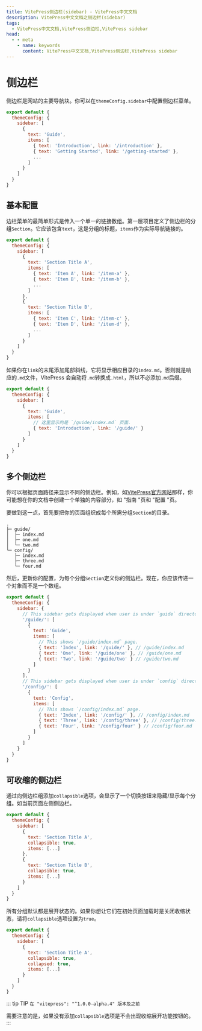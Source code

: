 ```yaml
---
title: VitePress侧边栏(sidebar) - VitePress中文文档
description: VitePress中文文档之侧边栏(sidebar)
tags: 
  - VitePress中文文档,VitePress侧边栏,VitePress sidebar
head:
  - - meta
    - name: keywords
      content: VitePress中文文档,VitePress侧边栏,VitePress sidebar
---
```


# 侧边栏

侧边栏是网站的主要导航块。你可以在`themeConfig.sidebar`中配置侧边栏菜单。

```js
export default {
  themeConfig: {
    sidebar: [
      {
        text: 'Guide',
        items: [
          { text: 'Introduction', link: '/introduction' },
          { text: 'Getting Started', link: '/getting-started' },
          ...
        ]
      }
    ]
  }
}
```

## 基本配置

边栏菜单的最简单形式是传入一个单一的链接数组。第一层项目定义了侧边栏的分组`Section`。它应该包含`text`，这是分组的标题，`items`作为实际导航链接的。

```js
export default {
  themeConfig: {
    sidebar: [
      {
        text: 'Section Title A',
        items: [
          { text: 'Item A', link: '/item-a' },
          { text: 'Item B', link: '/item-b' },
          ...
        ]
      },
      {
        text: 'Section Title B',
        items: [
          { text: 'Item C', link: '/item-c' },
          { text: 'Item D', link: '/item-d' },
          ...
        ]
      }
    ]
  }
}
```

如果你在`link`的末尾添加尾部斜线，它将显示相应目录的`index.md`。否则就是响应的`.md`文件，VitePress 会自动将`.md`转换成`.html`，所以不必添加`.md`后缀。

```js
export default {
  themeConfig: {
    sidebar: [
      {
        text: 'Guide',
        items: [
          // 这里显示的是 `/guide/index.md` 页面.
          { text: 'Introduction', link: '/guide/' }
        ]
      }
    ]
  }
}
```

## 多个侧边栏

你可以根据页面路径来显示不同的侧边栏。例如，如[VitePress官方网站](https://vitepress.vuejs.org/)那样，你可能想在你的文档中创建一个单独的内容部分，如 "指南 "页和 "配置 "页。

要做到这一点，首先要把你的页面组织成每个所需分组`Section`的目录。

```
.
├─ guide/
│  ├─ index.md
│  ├─ one.md
│  └─ two.md
└─ config/
   ├─ index.md
   ├─ three.md
   └─ four.md
```

然后，更新你的配置，为每个分组`Section`定义你的侧边栏。现在，你应该传递一个对象而不是一个数组。

```js
export default {
  themeConfig: {
    sidebar: {
      // This sidebar gets displayed when user is under `guide` directory.
      '/guide/': [
        {
          text: 'Guide',
          items: [
            // This shows `/guide/index.md` page.
            { text: 'Index', link: '/guide/' }, // /guide/index.md
            { text: 'One', link: '/guide/one' }, // /guide/one.md
            { text: 'Two', link: '/guide/two' } // /guide/two.md
          ]
        }
      ],
      // This sidebar gets displayed when user is under `config` directory.
      '/config/': [
        {
          text: 'Config',
          items: [
            // This shows `/config/index.md` page.
            { text: 'Index', link: '/config/' }, // /config/index.md
            { text: 'Three', link: '/config/three' }, // /config/three.md
            { text: 'Four', link: '/config/four' } // /config/four.md
          ]
        }
      ]
    }
  }
}
```

## 可收缩的侧边栏

通过向侧边栏组添加`collapsible`选项，会显示了一个切换按钮来隐藏/显示每个分组。如当前页面左侧侧边栏。

```js
export default {
  themeConfig: {
    sidebar: [
      {
        text: 'Section Title A',
        collapsible: true,
        items: [...]
      },
      {
        text: 'Section Title B',
        collapsible: true,
        items: [...]
      }
    ]
  }
}
```

所有分组默认都是展开状态的。如果你想让它们在初始页面加载时是关闭收缩状态，请将`collapsible`选项设置为`true`。

```js
export default {
  themeConfig: {
    sidebar: [
      {
        text: 'Section Title A',
        collapsible: true,
        collapsed: true,
        items: [...]
      }
    ]
  }
}
```

::: tip TIP
`在 "vitepress": "^1.0.0-alpha.4" 版本及之前`

需要注意的是，如果没有添加`collapsible`选项是不会出现收缩展开功能按钮的。
:::